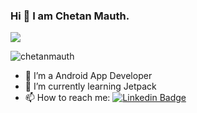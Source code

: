 ### Hi 👋 I am Chetan Mauth.

![](https://komarev.com/ghpvc/?username=chetanmauth)

<p><img src="https://github-readme-stats.vercel.app/api/top-langs?username=chetanmauth&show_icons=true&locale=en&layout=normal&theme=gotham" alt="chetanmauth" /></p>

- 🔭 I’m a Android App Developer
- 🌱 I’m currently learning Jetpack
- 📫 How to reach me: [![Linkedin Badge](https://img.shields.io/badge/-Chetan%20Mauth-blue?style=flat-square&logo=Linkedin&logoColor=white&link=https://www.linkedin.com/in/chetanmauth/)](https://www.linkedin.com/in/chetanmauth/)

  

